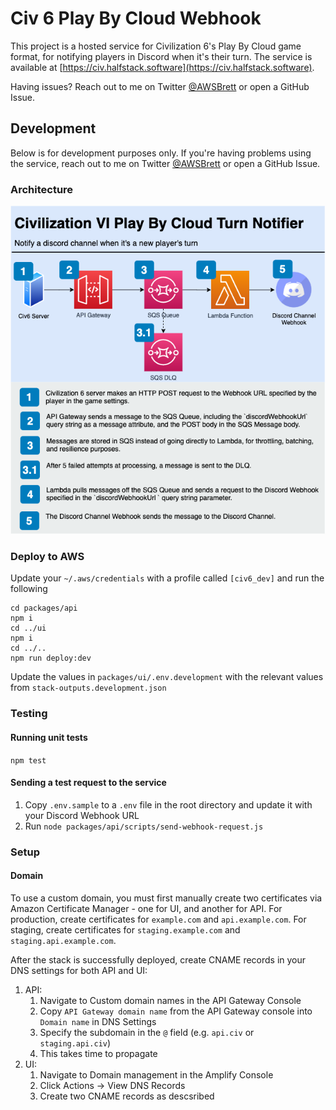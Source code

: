 # Civ 6 Play By Cloud Webhook

This project is a hosted service for Civilization 6's Play By Cloud game format, for notifying players in Discord when it's their turn. The service is available at [https://civ.halfstack.software](https://civ.halfstack.software).

Having issues? Reach out to me on Twitter [@AWSBrett](https://twitter.com/AWSbrett) or open a GitHub Issue.

## Development

Below is for development purposes only. If you're having problems using the service, reach out to me on Twitter [@AWSBrett](https://twitter.com/AWSbrett) or open a GitHub Issue.

### Architecture

![architecture diagram](https://raw.githubusercontent.com/brettstack/civ6-play-by-cloud-turn-notifier/master/architecture-diagram.png)

### Deploy to AWS

Update your `~/.aws/credentials` with a profile called `[civ6_dev]` and run the following

```shell
cd packages/api
npm i
cd ../ui
npm i
cd ../..
npm run deploy:dev
```

Update the values in `packages/ui/.env.development` with the relevant values from `stack-outputs.development.json`


### Testing

#### Running unit tests

`npm test`

#### Sending a test request to the service

1. Copy `.env.sample` to a `.env` file in the root directory and update it with your Discord Webhook URL
2. Run `node packages/api/scripts/send-webhook-request.js`

### Setup

#### Domain

To use a custom domain, you must first manually create two certificates via Amazon Certificate Manager - one for UI, and another for API. For production, create certificates for `example.com` and `api.example.com`. For staging, create certificates for `staging.example.com` and `staging.api.example.com`.

After the stack is successfully deployed, create CNAME records in your DNS settings for both API and UI:

1. API:
   1. Navigate to Custom domain names in the API Gateway Console
   1. Copy `API Gateway domain name` from the API Gateway console into `Domain name` in DNS Settings
   1. Specify the subdomain in the `@` field (e.g. `api.civ` or `staging.api.civ`)
   1. This takes time to propagate
1. UI:
   1. Navigate to Domain management in the Amplify Console
   1. Click Actions -> View DNS Records
   1. Create two CNAME records as descsribed